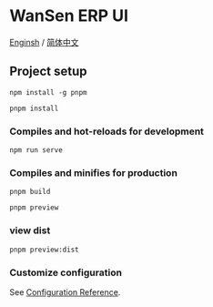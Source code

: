 # WanSen ERP UI

[Enginsh](https://github.com/wansenai/wansen-erp-ui/blob/master/README.md) / [简体中文](https://github.com/wansenai/wansen-erp/blob/master/docs/README_ZH.md)

## Project setup
```
npm install -g pnpm

pnpm install
```

### Compiles and hot-reloads for development
```
npm run serve
```

### Compiles and minifies for production
```
pnpm build

pnpm preview
```

### view dist 
```
pnpm preview:dist
```

### Customize configuration
See [Configuration Reference](https://cli.vuejs.org/config/).
